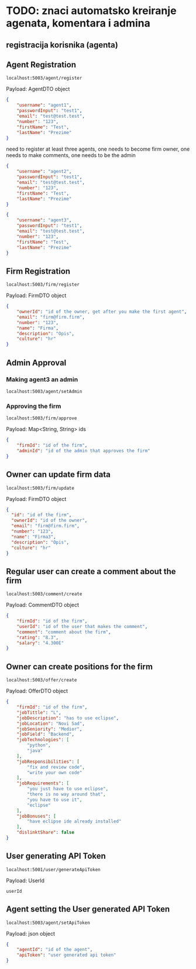 # TODO: znaci automatsko kreiranje agenata, komentara i admina
## registracija korisnika (agenta)

## Agent Registration
```
localhost:5003/agent/register
```
Payload: AgentDTO object
```JSON
{
    "username": "agent1",
    "passwordInput": "test1",
    "email": "test@test.test",
    "number": "123",
    "firstName": "Test",
    "lastName": "Prezime"
}
```
need to register at least three agents, one needs to become firm owner, one needs to make comments, one needs to be the admin
```JSON
{
    "username": "agent2",
    "passwordInput": "test1",
    "email": "test@test.test",
    "number": "123",
    "firstName": "Test",
    "lastName": "Prezime"
}
```
```JSON
{
    "username": "agent3",
    "passwordInput": "test1",
    "email": "test@test.test",
    "number": "123",
    "firstName": "Test",
    "lastName": "Prezime"
}
```
## Firm Registration
```
localhost:5003/firm/register
```
Payload: FirmDTO object
```JSON
{
    "ownerId": "id of the owner, get after you make the first agent",
    "email": "firm@firm.firm",
    "number": "123",
    "name": "Firma",
    "description": "Opis",
    "culture": "hr"
}
```
## Admin Approval
### Making agent3 an admin
```
localhost:5003/agent/setAdmin
```
### Approving the firm
```
localhost:5003/firm/approve
```
Payload: Map<String, String> ids
```JSON
{
    "firmId": "id of the firm",
    "adminId": "id of the admin that approves the firm"
}
```
## Owner can update firm data
```
localhost:5003/firm/update
```
Payload: FirmDTO object
```JSON
{
  "id": "id of the firm",
  "ownerId": "id of the owner",
  "email": "firm@firm.firm",
  "number": "123",
  "name": "Firma3",
  "description": "Opis",
  "culture": "hr"
}
```
## Regular user can create a comment about the firm
```
localhost:5003/comment/create
```
Payload: CommentDTO object
```JSON
{
    "firmId": "id of the firm",
    "userId": "id of the user that makes the comment",
    "comment": "comment about the firm",
    "rating": "8.3",
    "salary": "4.300E"
}
```
## Owner can create positions for the firm
```
localhost:5003/offer/create
```
Payload: OfferDTO object
```JSON
{
    "firmId": "id of the firm",
    "jobTittle": "L",
    "jobDescription": "has to use eclipse",
    "jobLocation": "Novi Sad",
    "jobSeniority": "Medior",
    "jobField": "Backend",
    "jobTechnologies": [
        "python",
        "java"
    ],
    "jobResponsibilities": [
        "fix and review code",
        "write your own code"
    ],
    "jobRequirements": [
        "you just have to use eclipse",
        "there is no way around that",
        "you have to use it",
        "eclipse"
    ],
    "jobBonuses": [
        "have eclipse ide already installed"
    ],
    "dislinktShare": false
}
```
## User generating API Token
```
localhost:5001/user/generateApiToken
```
Payload: UserId 
```plain-text
userId
```
## Agent setting the User generated API Token
```
localhost:5003/agent/setApiToken
```
Payload: json object
```JSON
{
    "agentId": "id of the agent",
    "apiToken": "user generated api token"
}
```